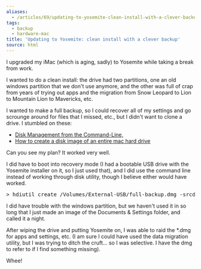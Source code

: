 ```yaml
---
aliases:
  - /articles/69/updating-to-yosemite-clean-install-with-a-clever-backup
tags:
  - backup
  - hardware-mac
title: 'Updating to Yosemite: clean install with a clever backup'
source: html
---
```

<p>I upgraded my iMac (which is aging, sadly) to Yosemite while taking a break from work. </p>

<p>I wanted to do a clean install: the drive had two partitions, one an old windows partition that we don't use anymore, and the other was full of crap from years of trying out apps and the migration from Snow Leopard to Lion to Mountain Lion to Mavericks, etc.</p>

<p>I wanted to make a full backup, so I could recover all of my settings and go scrounge around for files that I missed, etc., but I didn't want to clone a drive. I stumbled on these: </p>

<ul>
	<li><a href="http://www.theinstructional.com/guides/disk-management-from-the-command-line-part-3">Disk Management from the Command-Line,</a></li>
	<li><a href="http://osxdaily.com/2012/05/23/create-disk-image-of-mac-hard-drive/">How to create a disk image of an entire mac hard drive</a></li>
</ul>

<p>Can you see my plan? It worked very well.</p>
<!--more-->
<p>I did have to boot into recovery mode (I had a bootable <span class="caps">USB</span> drive with the Yosemite installer on it, so I just used that), and I did use the command line instead of working through disk utility, though I believe either would have worked. </p>

<pre>&gt; hdiutil create /Volumes/External-USB/full-backup.dmg -srcdevice /dev/disk0s2</pre>

<p>I did have trouble with the windows partition, but we haven't used it in so long that I just made an image of the Documents &amp; Settings folder, and called it a night.</p>

<p>After wiping the drive and putting Yosemite on, I was able to raid the *.dmg for apps and settings, etc. (I am sure I could have used the data migration utility, but I was trying to ditch the cruft&#8230; so I was selective. I have the dmg to refer to if I find something missing).</p>

<p>Whee!</p>
